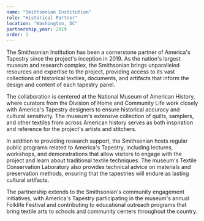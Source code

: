 ```yaml
---
name: "Smithsonian Institution"
role: "Historical Partner"
location: "Washington, DC"
partnership_year: 2019
order: 1
---
```


The Smithsonian Institution has been a cornerstone partner of America's Tapestry since the project's inception in 2019. As the nation's largest museum and research complex, the Smithsonian brings unparalleled resources and expertise to the project, providing access to its vast collections of historical textiles, documents, and artifacts that inform the design and content of each tapestry panel.

The collaboration is centered at the National Museum of American History, where curators from the Division of Home and Community Life work closely with America's Tapestry designers to ensure historical accuracy and cultural sensitivity. The museum's extensive collection of quilts, samplers, and other textiles from across American history serves as both inspiration and reference for the project's artists and stitchers.

In addition to providing research support, the Smithsonian hosts regular public programs related to America's Tapestry, including lectures, workshops, and demonstrations that allow visitors to engage with the project and learn about traditional textile techniques. The museum's Textile Conservation Laboratory also provides technical advice on materials and preservation methods, ensuring that the tapestries will endure as lasting cultural artifacts.

The partnership extends to the Smithsonian's community engagement initiatives, with America's Tapestry participating in the museum's annual Folklife Festival and contributing to educational outreach programs that bring textile arts to schools and community centers throughout the country.

